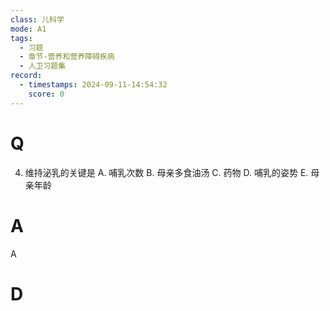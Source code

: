 ```yaml
---
class: 儿科学
mode: A1
tags:
  - 习题
  - 章节-营养和营养障碍疾病
  - 人卫习题集
record:
  - timestamps: 2024-09-11-14:54:32
    score: 0
---
```


# Q

4. 维持泌乳的关键是
A. 哺乳次数
B. 母亲多食油汤
C. 药物
D. 哺乳的姿势
E. 母亲年龄
# A
A
# D
